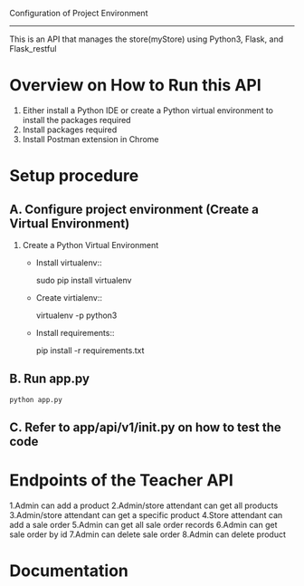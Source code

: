 Configuration of Project Environment
*************************************

This is an API that manages the store(myStore) using Python3, Flask, and Flask_restful

Overview on How to Run this API
================================
1. Either install a Python IDE or create a Python virtual environment to install the packages required
2. Install packages required
3. Install Postman extension in Chrome 

Setup procedure
================

A. Configure project environment (Create a Virtual Environment)
------------------------------------------------------------------------------------------------

1. Create a Python Virtual Environment
    - Install virtualenv::

        sudo pip install virtualenv

    - Create virtialenv::

        virtualenv -p python3 <name of virtualenv>

    - Install requirements::

        pip install -r requirements.txt


B. Run app.py
---------------

    python app.py

C. Refer to app/api/v1/__init__.py on how to test the code 
---------------------------------------------------------------------------

Endpoints of the Teacher API
============================
1.Admin can add a product
2.Admin/store attendant can get all products
3.Admin/store attendant can get a specific product
4.Store attendant can add a sale order
5.Admin can get all sale order records
6.Admin can get sale order by id
7.Admin can delete sale order
8.Admin can delete product


Documentation
============================
